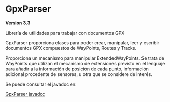 GpxParser
=========

**Version 3.3**

Librería de utilidades para trabajar con documentos GPX

GpxParser proporciona clases para poder crear, manipular, leer y escribir documentos GPX compuestos de WayPoints, Routes y Tracks.

Proporciona un mecanismo para manipular ExtendedWayPoints. Se trata de WayPoints que utilizan el mecanismo de extensiones previsto en el lenguaje para añadir a la información de posición de cada punto, información adicional procedente de sensores, u otra que se considere de interés.

Se puede consultar el javadoc en:

<a href='http://shiguera.github.io/gpxparser/' target='_blank'>GpxParser javadoc</a>








